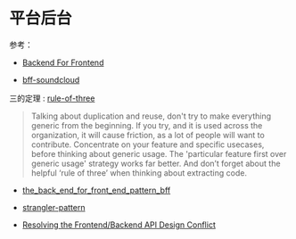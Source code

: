 平台后台
========

参考：
 
- [Backend For Frontend ](https://samnewman.io/patterns/architectural/bff/)

- [bff-soundcloud](https://www.thoughtworks.com/insights/blog/bff-soundcloud)

三的定理 : [rule-of-three](https://blog.codinghorror.com/rule-of-three/)
>	Talking about duplication and reuse, don't try to make everything generic from the beginning. If you try, and it is used across the organization, it will cause friction, as a lot of people will want to contribute. Concentrate on your feature and specific usecases, before thinking about generic usage. The 'particular feature first over generic usage' strategy works far better. And don’t forget about the helpful ‘rule of three’ when thinking about extracting code.

- [the_back_end_for_front_end_pattern_bff](http://philcalcado.com/2015/09/18/the_back_end_for_front_end_pattern_bff.html)

- [strangler-pattern](http://www.martinfowler.com/bliki/StranglerApplication.html)

- [Resolving the Frontend/Backend API Design Conflict](https://launchany.com/resolving-the-frontendbackend-api-design-conflict/)